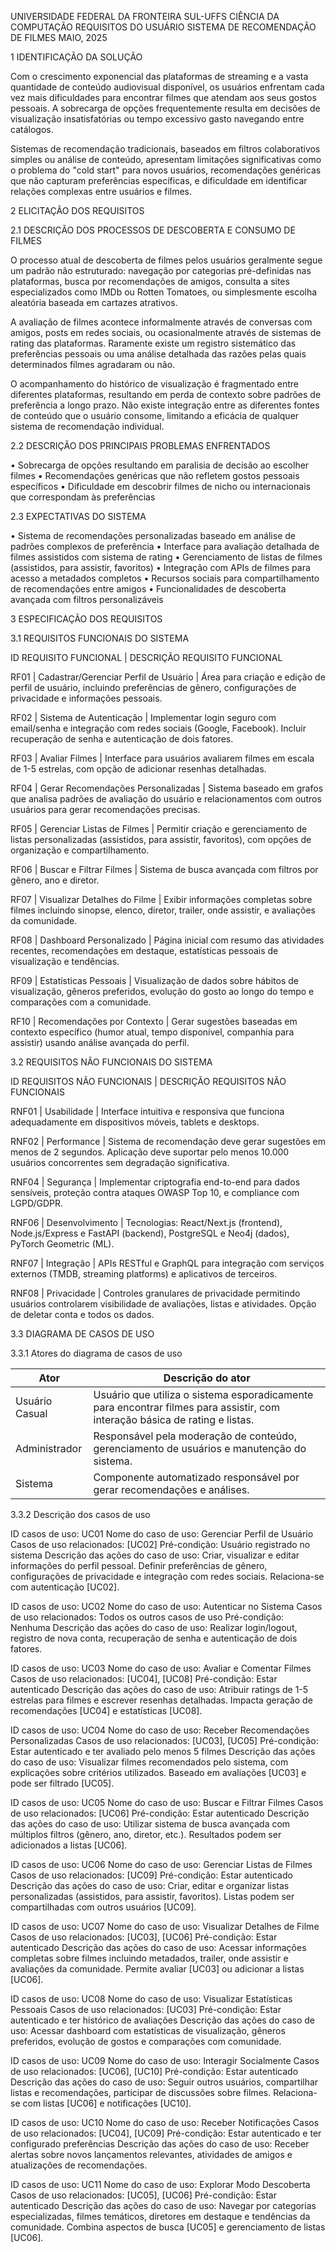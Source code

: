UNIVERSIDADE FEDERAL DA FRONTEIRA SUL-UFFS
CIÊNCIA DA COMPUTAÇÃO
REQUISITOS DO USUÁRIO
SISTEMA DE RECOMENDAÇÃO DE FILMES
MAIO, 2025

1 IDENTIFICAÇÃO DA SOLUÇÃO


Com o crescimento exponencial das plataformas de streaming e a vasta quantidade de conteúdo audiovisual disponível, os usuários enfrentam cada vez mais dificuldades para encontrar filmes que atendam aos seus gostos pessoais. A sobrecarga de opções frequentemente resulta em decisões de visualização insatisfatórias ou tempo excessivo gasto navegando entre catálogos.

Sistemas de recomendação tradicionais, baseados em filtros colaborativos simples ou análise de conteúdo, apresentam limitações significativas como o problema do "cold start" para novos usuários, recomendações genéricas que não capturam preferências específicas, e dificuldade em identificar relações complexas entre usuários e filmes.

2 ELICITAÇÃO DOS REQUISITOS

2.1 DESCRIÇÃO DOS PROCESSOS DE DESCOBERTA E CONSUMO DE FILMES

O processo atual de descoberta de filmes pelos usuários geralmente segue um padrão não estruturado: navegação por categorias pré-definidas nas plataformas, busca por recomendações de amigos, consulta a sites especializados como IMDb ou Rotten Tomatoes, ou simplesmente escolha aleatória baseada em cartazes atrativos.

A avaliação de filmes acontece informalmente através de conversas com amigos, posts em redes sociais, ou ocasionalmente através de sistemas de rating das plataformas. Raramente existe um registro sistemático das preferências pessoais ou uma análise detalhada das razões pelas quais determinados filmes agradaram ou não.

O acompanhamento do histórico de visualização é fragmentado entre diferentes plataformas, resultando em perda de contexto sobre padrões de preferência a longo prazo. Não existe integração entre as diferentes fontes de conteúdo que o usuário consome, limitando a eficácia de qualquer sistema de recomendação individual.

2.2 DESCRIÇÃO DOS PRINCIPAIS PROBLEMAS ENFRENTADOS

• Sobrecarga de opções resultando em paralisia de decisão ao escolher filmes
• Recomendações genéricas que não refletem gostos pessoais específicos
• Dificuldade em descobrir filmes de nicho ou internacionais que correspondam às preferências

2.3 EXPECTATIVAS DO SISTEMA

• Sistema de recomendações personalizadas baseado em análise de padrões complexos de preferência
• Interface para avaliação detalhada de filmes assistidos com sistema de rating
• Gerenciamento de listas de filmes (assistidos, para assistir, favoritos)
• Integração com APIs de filmes para acesso a metadados completos
• Recursos sociais para compartilhamento de recomendações entre amigos
• Funcionalidades de descoberta avançada com filtros personalizáveis

3 ESPECIFICAÇÃO DOS REQUISITOS

3.1 REQUISITOS FUNCIONAIS DO SISTEMA

ID REQUISITO FUNCIONAL | DESCRIÇÃO REQUISITO FUNCIONAL

RF01 | Cadastrar/Gerenciar Perfil de Usuário | Área para criação e edição de perfil de usuário, incluindo preferências de gênero, configurações de privacidade e informações pessoais.

RF02 | Sistema de Autenticação | Implementar login seguro com email/senha e integração com redes sociais (Google, Facebook). Incluir recuperação de senha e autenticação de dois fatores.

RF03 | Avaliar Filmes | Interface para usuários avaliarem filmes em escala de 1-5 estrelas, com opção de adicionar resenhas detalhadas.

RF04 | Gerar Recomendações Personalizadas | Sistema baseado em grafos que analisa padrões de avaliação do usuário e relacionamentos com outros usuários para gerar recomendações precisas.

RF05 | Gerenciar Listas de Filmes | Permitir criação e gerenciamento de listas personalizadas (assistidos, para assistir, favoritos), com opções de organização e compartilhamento.

RF06 | Buscar e Filtrar Filmes | Sistema de busca avançada com filtros por gênero, ano e diretor.

RF07 | Visualizar Detalhes do Filme | Exibir informações completas sobre filmes incluindo sinopse, elenco, diretor, trailer, onde assistir, e avaliações da comunidade.

RF08 | Dashboard Personalizado | Página inicial com resumo das atividades recentes, recomendações em destaque, estatísticas pessoais de visualização e tendências.

RF09 | Estatísticas Pessoais | Visualização de dados sobre hábitos de visualização, gêneros preferidos, evolução do gosto ao longo do tempo e comparações com a comunidade.

RF10 | Recomendações por Contexto | Gerar sugestões baseadas em contexto específico (humor atual, tempo disponível, companhia para assistir) usando análise avançada do perfil.

3.2 REQUISITOS NÃO FUNCIONAIS DO SISTEMA

ID REQUISITOS NÃO FUNCIONAIS | DESCRIÇÃO REQUISITOS NÃO FUNCIONAIS

RNF01 | Usabilidade | Interface intuitiva e responsiva que funciona adequadamente em dispositivos móveis, tablets e desktops.

RNF02 | Performance | Sistema de recomendação deve gerar sugestões em menos de 2 segundos. Aplicação deve suportar pelo menos 10.000 usuários concorrentes sem degradação significativa.

RNF04 | Segurança | Implementar criptografia end-to-end para dados sensíveis, proteção contra ataques OWASP Top 10, e compliance com LGPD/GDPR.

RNF06 | Desenvolvimento | Tecnologias: React/Next.js (frontend), Node.js/Express e FastAPI (backend), PostgreSQL e Neo4j (dados), PyTorch Geometric (ML).

RNF07 | Integração | APIs RESTful e GraphQL para integração com serviços externos (TMDB, streaming platforms) e aplicativos de terceiros.

RNF08 | Privacidade | Controles granulares de privacidade permitindo usuários controlarem visibilidade de avaliações, listas e atividades. Opção de deletar conta e todos os dados.

3.3 DIAGRAMA DE CASOS DE USO

3.3.1 Atores do diagrama de casos de uso

Ator | Descrição do ator
-----|------------------
Usuário Casual | Usuário que utiliza o sistema esporadicamente para encontrar filmes para assistir, com interação básica de rating e listas.
Administrador | Responsável pela moderação de conteúdo, gerenciamento de usuários e manutenção do sistema.
Sistema | Componente automatizado responsável por gerar recomendações e análises.

3.3.2 Descrição dos casos de uso

ID casos de uso: UC01
Nome do caso de uso: Gerenciar Perfil de Usuário
Casos de uso relacionados: [UC02]
Pré-condição: Usuário registrado no sistema
Descrição das ações do caso de uso: Criar, visualizar e editar informações do perfil pessoal. Definir preferências de gênero, configurações de privacidade e integração com redes sociais. Relaciona-se com autenticação [UC02].

ID casos de uso: UC02
Nome do caso de uso: Autenticar no Sistema
Casos de uso relacionados: Todos os outros casos de uso
Pré-condição: Nenhuma
Descrição das ações do caso de uso: Realizar login/logout, registro de nova conta, recuperação de senha e autenticação de dois fatores.

ID casos de uso: UC03
Nome do caso de uso: Avaliar e Comentar Filmes
Casos de uso relacionados: [UC04], [UC08]
Pré-condição: Estar autenticado
Descrição das ações do caso de uso: Atribuir ratings de 1-5 estrelas para filmes e escrever resenhas detalhadas. Impacta geração de recomendações [UC04] e estatísticas [UC08].

ID casos de uso: UC04
Nome do caso de uso: Receber Recomendações Personalizadas
Casos de uso relacionados: [UC03], [UC05]
Pré-condição: Estar autenticado e ter avaliado pelo menos 5 filmes
Descrição das ações do caso de uso: Visualizar filmes recomendados pelo sistema, com explicações sobre critérios utilizados. Baseado em avaliações [UC03] e pode ser filtrado [UC05].

ID casos de uso: UC05
Nome do caso de uso: Buscar e Filtrar Filmes
Casos de uso relacionados: [UC06]
Pré-condição: Estar autenticado
Descrição das ações do caso de uso: Utilizar sistema de busca avançada com múltiplos filtros (gênero, ano, diretor, etc.). Resultados podem ser adicionados a listas [UC06].

ID casos de uso: UC06
Nome do caso de uso: Gerenciar Listas de Filmes
Casos de uso relacionados: [UC09]
Pré-condição: Estar autenticado
Descrição das ações do caso de uso: Criar, editar e organizar listas personalizadas (assistidos, para assistir, favoritos). Listas podem ser compartilhadas com outros usuários [UC09].

ID casos de uso: UC07
Nome do caso de uso: Visualizar Detalhes de Filme
Casos de uso relacionados: [UC03], [UC06]
Pré-condição: Estar autenticado
Descrição das ações do caso de uso: Acessar informações completas sobre filmes incluindo metadados, trailer, onde assistir e avaliações da comunidade. Permite avaliar [UC03] ou adicionar a listas [UC06].

ID casos de uso: UC08
Nome do caso de uso: Visualizar Estatísticas Pessoais
Casos de uso relacionados: [UC03]
Pré-condição: Estar autenticado e ter histórico de avaliações
Descrição das ações do caso de uso: Acessar dashboard com estatísticas de visualização, gêneros preferidos, evolução de gostos e comparações com comunidade.

ID casos de uso: UC09
Nome do caso de uso: Interagir Socialmente
Casos de uso relacionados: [UC06], [UC10]
Pré-condição: Estar autenticado
Descrição das ações do caso de uso: Seguir outros usuários, compartilhar listas e recomendações, participar de discussões sobre filmes. Relaciona-se com listas [UC06] e notificações [UC10].

ID casos de uso: UC10
Nome do caso de uso: Receber Notificações
Casos de uso relacionados: [UC04], [UC09]
Pré-condição: Estar autenticado e ter configurado preferências
Descrição das ações do caso de uso: Receber alertas sobre novos lançamentos relevantes, atividades de amigos e atualizações de recomendações.

ID casos de uso: UC11
Nome do caso de uso: Explorar Modo Descoberta
Casos de uso relacionados: [UC05], [UC06]
Pré-condição: Estar autenticado
Descrição das ações do caso de uso: Navegar por categorias especializadas, filmes temáticos, diretores em destaque e tendências da comunidade. Combina aspectos de busca [UC05] e gerenciamento de listas [UC06].
